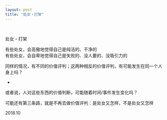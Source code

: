 ```yaml
---
layout: post
title: "处女・打架"
---
```


  
&nbsp;
&nbsp;


处女・打架

有些处女，会高傲地觉得自己是纯洁的、干净的
<br>有些处女，会自卑地觉得自己是失败的、没人要的、没吸引力的

同样的情况，有不同的价值评判；这两种相反的价值评判，有可能发生在同一个人身上吗？

*

或者说，人对这些东西的价值判断，可能随着时间/事件发生变化吗？

可能还有第三条路，就是不再去做价值评判：是处女又怎样，不是处女又怎样

2018.10